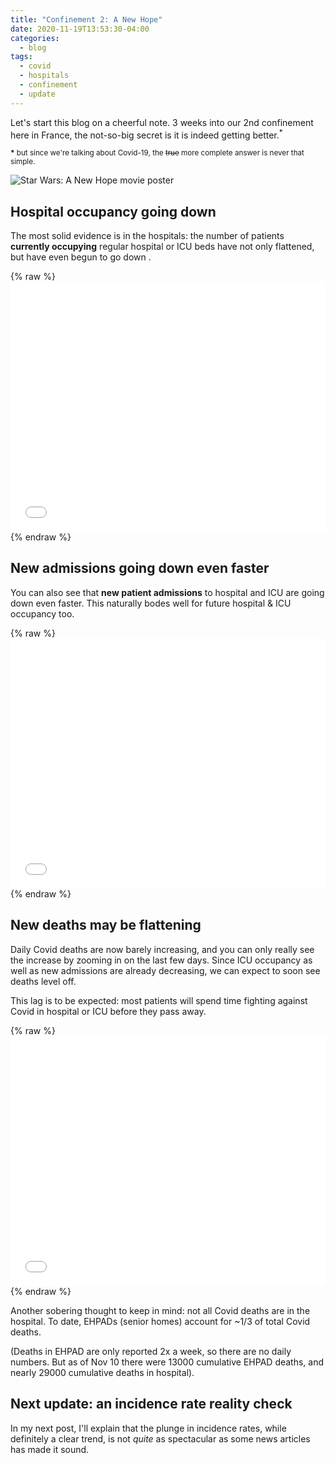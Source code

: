 ```yaml
---
title: "Confinement 2: A New Hope"
date: 2020-11-19T13:53:30-04:00
categories:
  - blog
tags:
  - covid
  - hospitals
  - confinement
  - update
---
```

Let's start this blog on a cheerful note. 3 weeks into our 2nd confinement here in France, the not-so-big secret is it is indeed getting better.<sup>*</sup>

<sup><b>*</b> but since we're talking about Covid-19, the ~~true~~ more complete answer is never that simple.</sup>

![Star Wars: A New Hope movie poster](https://cdn.arstechnica.net/wp-content/uploads/2016/02/Starwars-640x360.jpg)


## Hospital occupancy going down

The most solid evidence is in the hospitals: the number of patients **currently occupying** regular hospital or ICU beds have not only flattened, but have even begun to go down .
  
{% raw %}<iframe width="100%" height="400" frameborder="0" scrolling="no" src="//plotly.com/~limegimlet/374.embed?showlink=false"></iframe> {% endraw %}

## New admissions going down even faster

You can also see that **new patient admissions** to hospital and ICU are going down even faster. This naturally bodes well for future hospital & ICU occupancy too.

{% raw %}<iframe width="100%" height="400" frameborder="0" scrolling="no" src="//plotly.com/~limegimlet/380.embed?showlink=false"></iframe> {% endraw %}

## New deaths may be flattening

Daily Covid deaths are now barely increasing, and you can only really see the increase by zooming in on the last few days. Since ICU occupancy as well as new admissions are already decreasing, we can expect to soon see deaths level off. 

This lag is to be expected: most patients will spend time fighting against Covid in hospital or ICU before they pass away.

{% raw %}<iframe width="100%" height="400" frameborder="0" scrolling="no" src="//plotly.com/~limegimlet/383.embed?showlink=false"></iframe> {% endraw %}

Another sobering thought to keep in mind: not all Covid deaths are in the hospital. To date, EHPADs (senior homes) account for ~1/3 of total Covid deaths. 

(Deaths in EHPAD are only reported 2x a week, so there are no daily numbers. But as of Nov 10 there were 13000 cumulative EHPAD deaths, and nearly 29000 cumulative deaths in hospital).

## Next update: an incidence rate reality check

In my next post, I'll explain that the plunge in incidence rates, while definitely a clear trend, is not _quite_ as spectacular as some news articles has made it sound. 
